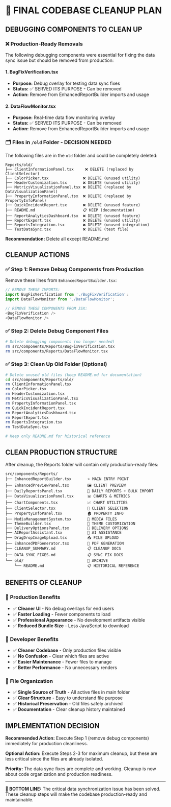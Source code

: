 # 🧹 **FINAL CODEBASE CLEANUP PLAN**

## **DEBUGGING COMPONENTS TO CLEAN UP**

### ❌ **Production-Ready Removals**

The following debugging components were essential for fixing the data sync issue but should be removed from production:

#### 1. **BugFixVerification.tsx** 
- **Purpose:** Debug overlay for testing data sync fixes
- **Status:** ✅ SERVED ITS PURPOSE - Can be removed
- **Action:** Remove from EnhancedReportBuilder imports and usage

#### 2. **DataFlowMonitor.tsx**
- **Purpose:** Real-time data flow monitoring overlay 
- **Status:** ✅ SERVED ITS PURPOSE - Can be removed
- **Action:** Remove from EnhancedReportBuilder imports and usage

### 🗂️ **Files in `/old` Folder - DECISION NEEDED**

The following files are in the `old` folder and could be completely deleted:

```
Reports/old/
├── ClientInformationPanel.tsx     ❌ DELETE (replaced by ClientSelector)
├── ColorPicker.tsx               ❌ DELETE (unused utility)
├── HeaderCustomization.tsx       ❌ DELETE (unused utility)  
├── MetricsVisualizationPanel.tsx ❌ DELETE (replaced by DataVisualizationPanel)
├── PropertyInformationPanel.tsx  ❌ DELETE (replaced by PropertyInfoPanel)
├── QuickIncidentReport.tsx       ❌ DELETE (unused feature)
├── README.md                     📋 KEEP (documentation)
├── ReportAnalyticsDashboard.tsx  ❌ DELETE (unused feature)
├── ReportExport.tsx              ❌ DELETE (unused utility)
├── ReportsIntegration.tsx        ❌ DELETE (unused integration)
└── TestDataSync.tsx              ❌ DELETE (test file)
```

**Recommendation:** Delete all except README.md

## **CLEANUP ACTIONS**

### ✅ **Step 1: Remove Debug Components from Production**

Remove these lines from `EnhancedReportBuilder.tsx`:

```typescript
// REMOVE THESE IMPORTS:
import BugFixVerification from './BugFixVerification';
import DataFlowMonitor from './DataFlowMonitor';

// REMOVE THESE COMPONENTS FROM JSX:
<BugFixVerification />
<DataFlowMonitor />
```

### ✅ **Step 2: Delete Debug Component Files**

```bash
# Delete debugging components (no longer needed)
rm src/components/Reports/BugFixVerification.tsx
rm src/components/Reports/DataFlowMonitor.tsx
```

### ✅ **Step 3: Clean Up Old Folder (Optional)**

```bash
# Delete unused old files (keep README.md for documentation)
cd src/components/Reports/old/
rm ClientInformationPanel.tsx
rm ColorPicker.tsx  
rm HeaderCustomization.tsx
rm MetricsVisualizationPanel.tsx
rm PropertyInformationPanel.tsx
rm QuickIncidentReport.tsx
rm ReportAnalyticsDashboard.tsx
rm ReportExport.tsx
rm ReportsIntegration.tsx
rm TestDataSync.tsx

# Keep only README.md for historical reference
```

## **CLEAN PRODUCTION STRUCTURE**

After cleanup, the Reports folder will contain only production-ready files:

```
src/components/Reports/
├── EnhancedReportBuilder.tsx       ⭐ MAIN ENTRY POINT
├── EnhancedPreviewPanel.tsx        🖼️ CLIENT PREVIEW  
├── DailyReportsPanel.tsx           📝 DAILY REPORTS + BULK IMPORT
├── DataVisualizationPanel.tsx      📊 CHARTS & METRICS
├── ChartComponents.tsx             📈 CHART UTILITIES
├── ClientSelector.tsx              🏢 CLIENT SELECTION
├── PropertyInfoPanel.tsx           🏠 PROPERTY INFO
├── MediaManagementSystem.tsx       📸 MEDIA FILES
├── ThemeBuilder.tsx                🎨 THEME CUSTOMIZATION
├── DeliveryOptionsPanel.tsx        📧 DELIVERY OPTIONS
├── AIReportAssistant.tsx           🤖 AI ASSISTANCE
├── DragDropImageUpload.tsx         📤 FILE UPLOAD
├── EnhancedPDFGenerator.tsx        📄 PDF GENERATION
├── CLEANUP_SUMMARY.md              📋 CLEANUP DOCS
├── DATA_SYNC_FIXES.md              📋 SYNC FIX DOCS
└── old/                            📁 ARCHIVE
    └── README.md                   📋 HISTORICAL REFERENCE
```

## **BENEFITS OF CLEANUP**

### 🎯 **Production Benefits**
- ✅ **Cleaner UI** - No debug overlays for end users
- ✅ **Faster Loading** - Fewer components to load
- ✅ **Professional Appearance** - No development artifacts visible
- ✅ **Reduced Bundle Size** - Less JavaScript to download

### 🔧 **Developer Benefits**  
- ✅ **Cleaner Codebase** - Only production files visible
- ✅ **No Confusion** - Clear which files are active
- ✅ **Easier Maintenance** - Fewer files to manage
- ✅ **Better Performance** - No unnecessary renders

### 📁 **File Organization**
- ✅ **Single Source of Truth** - All active files in main folder
- ✅ **Clear Structure** - Easy to understand file purpose
- ✅ **Historical Preservation** - Old files safely archived
- ✅ **Documentation** - Clear cleanup history maintained

## **IMPLEMENTATION DECISION**

**Recommended Action:** Execute Step 1 (remove debug components) immediately for production cleanliness. 

**Optional Action:** Execute Steps 2-3 for maximum cleanup, but these are less critical since the files are already isolated.

**Priority:** The data sync fixes are complete and working. Cleanup is now about code organization and production readiness.

---

**🎯 BOTTOM LINE:** The critical data synchronization issue has been solved. These cleanup steps will make the codebase production-ready and maintainable.
